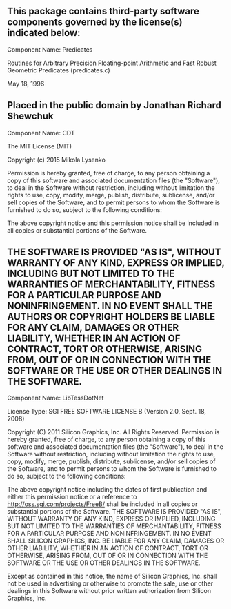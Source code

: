 This package contains third-party software components governed by the license(s) indicated below:
---------
Component Name: Predicates

Routines for Arbitrary Precision Floating-point Arithmetic and Fast Robust Geometric Predicates
(predicates.c)

May 18, 1996

Placed in the public domain by Jonathan Richard Shewchuk
---------

Component Name: CDT

The MIT License (MIT)

Copyright (c) 2015 Mikola Lysenko

Permission is hereby granted, free of charge, to any person obtaining a copy of this software and associated
documentation files (the "Software"), to deal in the Software without restriction, including without limitation the
rights to use, copy, modify, merge, publish, distribute, sublicense, and/or sell copies of the Software, and to permit
persons to whom the Software is furnished to do so, subject to the following conditions:

The above copyright notice and this permission notice shall be included in all copies or substantial portions of the
Software.

THE SOFTWARE IS PROVIDED "AS IS", WITHOUT WARRANTY OF ANY KIND, EXPRESS OR IMPLIED, INCLUDING BUT NOT LIMITED TO THE
WARRANTIES OF MERCHANTABILITY, FITNESS FOR A PARTICULAR PURPOSE AND NONINFRINGEMENT. IN NO EVENT SHALL THE AUTHORS OR
COPYRIGHT HOLDERS BE LIABLE FOR ANY CLAIM, DAMAGES OR OTHER LIABILITY, WHETHER IN AN ACTION OF CONTRACT, TORT OR
OTHERWISE, ARISING FROM, OUT OF OR IN CONNECTION WITH THE SOFTWARE OR THE USE OR OTHER DEALINGS IN THE SOFTWARE.
---------

Component Name: LibTessDotNet

License Type: SGI FREE SOFTWARE LICENSE B (Version 2.0, Sept. 18, 2008)

Copyright (C) 2011 Silicon Graphics, Inc. All Rights Reserved. Permission is hereby granted, free of charge, to any
person obtaining a copy of this software and associated documentation files (the "Software"), to deal in the Software
without restriction, including without limitation the rights to use, copy, modify, merge, publish, distribute,
sublicense, and/or sell copies of the Software, and to permit persons to whom the Software is furnished to do so,
subject to the following conditions:

The above copyright notice including the dates of first publication and either this permission notice or a reference
to http://oss.sgi.com/projects/FreeB/ shall be included in all copies or substantial portions of the Software. THE
SOFTWARE IS PROVIDED "AS IS", WITHOUT WARRANTY OF ANY KIND, EXPRESS OR IMPLIED, INCLUDING BUT NOT LIMITED TO THE
WARRANTIES OF MERCHANTABILITY, FITNESS FOR A PARTICULAR PURPOSE AND NONINFRINGEMENT. IN NO EVENT SHALL SILICON GRAPHICS,
INC. BE LIABLE FOR ANY CLAIM, DAMAGES OR OTHER LIABILITY, WHETHER IN AN ACTION OF CONTRACT, TORT OR OTHERWISE, ARISING
FROM, OUT OF OR IN CONNECTION WITH THE SOFTWARE OR THE USE OR OTHER DEALINGS IN THE SOFTWARE.

Except as contained in this notice, the name of Silicon Graphics, Inc. shall not be used in advertising or otherwise to
promote the sale, use or other dealings in this Software without prior written authorization from Silicon Graphics, Inc.

